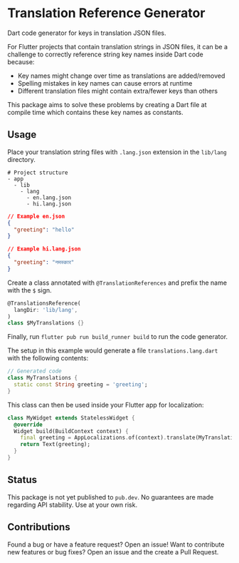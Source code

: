 # Translation Reference Generator

Dart code generator for keys in translation JSON files.

For Flutter projects that contain translation strings in JSON files, it can be a challenge to correctly reference string key names inside Dart code because:

- Key names might change over time as translations are added/removed
- Spelling mistakes in key names can cause errors at runtime
- Different translation files might contain extra/fewer keys than others

This package aims to solve these problems by creating a Dart file at compile time which contains these key names as constants.

## Usage

Place your translation string files with `.lang.json` extension in the `lib/lang` directory.

```text
# Project structure
- app
  - lib
    - lang
      - en.lang.json
      - hi.lang.json
```

```json
// Example en.json
{
  "greeting": "hello"
}

// Example hi.lang.json
{
  "greeting": "नमस्कार"
}
```

Create a class annotated with `@TranslationReferences` and prefix the name with the `$` sign.

```dart
@TranslationsReference(
  langDir: 'lib/lang',
)
class $MyTranslations {}
```

Finally, run `flutter pub run build_runner build` to run the code generator.

The setup in this example would generate a file `translations.lang.dart` with the following contents:

```dart
// Generated code
class MyTranslations {
  static const String greeting = 'greeting';
}
```

This class can then be used inside your Flutter app for localization:

```dart
class MyWidget extends StatelessWidget {
  @override
  Widget build(BuildContext context) {
    final greeting = AppLocalizations.of(context).translate(MyTranslations.greeting);
    return Text(greeting);
  }
}
```

## Status

This package is not yet published to `pub.dev`. No guarantees are made regarding API stability. Use at your own risk.

## Contributions

Found a bug or have a feature request? Open an issue!
Want to contribute new features or bug fixes? Open an issue and the create a Pull Request.
